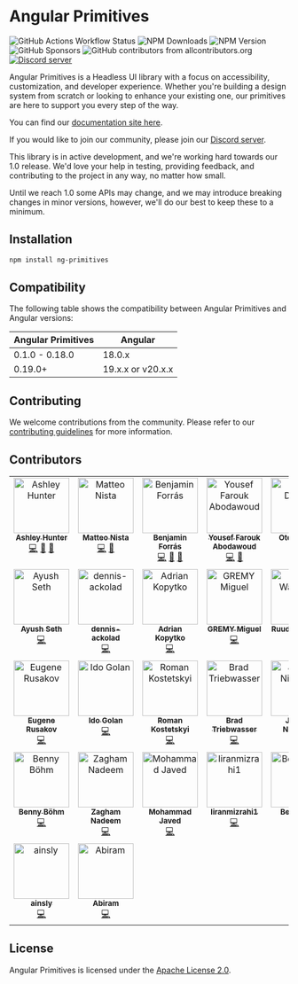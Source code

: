 # Angular Primitives

![GitHub Actions Workflow Status](https://img.shields.io/github/actions/workflow/status/ng-primitives/ng-primitives/.github%2Fworkflows%2Fci.yml)
![NPM Downloads](https://img.shields.io/npm/dt/ng-primitives)
![NPM Version](https://img.shields.io/npm/v/ng-primitives)
![GitHub Sponsors](https://img.shields.io/github/sponsors/ashley-hunter)
![GitHub contributors from allcontributors.org](https://img.shields.io/github/all-contributors/ng-primitives/ng-primitives)
[![Discord server](https://dcbadge.limes.pink/api/server/NTdjc5r3gC?style=flat)](https://discord.gg/NTdjc5r3gC)

Angular Primitives is a Headless UI library with a focus on accessibility, customization, and developer experience. Whether you're building a design system from scratch or looking to enhance your existing one, our primitives are here to support you every step of the way.

You can find our [documentation site here](https://angularprimitives.com).

If you would like to join our community, please join our [Discord server](https://discord.gg/NTdjc5r3gC).

This library is in active development, and we're working hard towards our 1.0 release. We'd love your help in testing, providing feedback, and contributing to the project in any way, no matter how small.

Until we reach 1.0 some APIs may change, and we may introduce breaking changes in minor versions, however, we'll do our best to keep these to a minimum.

## Installation

```bash
npm install ng-primitives
```

## Compatibility

The following table shows the compatibility between Angular Primitives and Angular versions:

| Angular Primitives | Angular           |
| ------------------ | ----------------- |
| 0.1.0 - 0.18.0     | 18.0.x            |
| 0.19.0+            | 19.x.x or v20.x.x |

## Contributing

We welcome contributions from the community. Please refer to our [contributing guidelines](CONTRIBUTING.md) for more information.

## Contributors

<!-- ALL-CONTRIBUTORS-LIST:START - Do not remove or modify this section -->
<!-- prettier-ignore-start -->
<!-- markdownlint-disable -->
<table>
  <tbody>
    <tr>
      <td align="center" valign="top" width="14.28%"><a href="https://github.com/ashley-hunter"><img src="https://avatars.githubusercontent.com/u/20795331?v=4?s=100" width="100px;" alt="Ashley Hunter"/><br /><sub><b>Ashley Hunter</b></sub></a><br /><a href="https://github.com/ng-primitives/ng-primitives/commits?author=ashley-hunter" title="Code">💻</a> <a href="https://github.com/ng-primitives/ng-primitives/commits?author=ashley-hunter" title="Documentation">📖</a> <a href="#ideas-ashley-hunter" title="Ideas, Planning, & Feedback">🤔</a></td>
      <td align="center" valign="top" width="14.28%"><a href="https://www.linkedin.com/in/matteo-nista/"><img src="https://avatars.githubusercontent.com/u/41578120?v=4?s=100" width="100px;" alt="Matteo Nista"/><br /><sub><b>Matteo Nista</b></sub></a><br /><a href="https://github.com/ng-primitives/ng-primitives/commits?author=Mattewn99" title="Code">💻</a> <a href="https://github.com/ng-primitives/ng-primitives/commits?author=Mattewn99" title="Documentation">📖</a></td>
      <td align="center" valign="top" width="14.28%"><a href="https://paypal.me/tryharddood"><img src="https://avatars.githubusercontent.com/u/10364896?v=4?s=100" width="100px;" alt="Benjamin Forrás"/><br /><sub><b>Benjamin Forrás</b></sub></a><br /><a href="https://github.com/ng-primitives/ng-primitives/commits?author=benjaminforras" title="Code">💻</a> <a href="#ideas-benjaminforras" title="Ideas, Planning, & Feedback">🤔</a> <a href="https://github.com/ng-primitives/ng-primitives/commits?author=benjaminforras" title="Documentation">📖</a></td>
      <td align="center" valign="top" width="14.28%"><a href="https://github.com/Abodawoud"><img src="https://avatars.githubusercontent.com/u/109487123?v=4?s=100" width="100px;" alt="Yousef Farouk Abodawoud"/><br /><sub><b>Yousef Farouk Abodawoud</b></sub></a><br /><a href="https://github.com/ng-primitives/ng-primitives/commits?author=Abodawoud" title="Code">💻</a> <a href="https://github.com/ng-primitives/ng-primitives/commits?author=Abodawoud" title="Documentation">📖</a></td>
      <td align="center" valign="top" width="14.28%"><a href="https://twitter.com/otodockal"><img src="https://avatars.githubusercontent.com/u/2613273?v=4?s=100" width="100px;" alt="Oto Dočkal"/><br /><sub><b>Oto Dočkal</b></sub></a><br /><a href="https://github.com/ng-primitives/ng-primitives/commits?author=otodockal" title="Code">💻</a></td>
      <td align="center" valign="top" width="14.28%"><a href="https://fr.linkedin.com/in/edoh-kodjo/en"><img src="https://avatars.githubusercontent.com/u/22994414?v=4?s=100" width="100px;" alt="kedevked"/><br /><sub><b>kedevked</b></sub></a><br /><a href="https://github.com/ng-primitives/ng-primitives/commits?author=kedevked" title="Code">💻</a> <a href="https://github.com/ng-primitives/ng-primitives/commits?author=kedevked" title="Documentation">📖</a></td>
      <td align="center" valign="top" width="14.28%"><a href="https://github.com/IceDevelop74"><img src="https://avatars.githubusercontent.com/u/114682402?v=4?s=100" width="100px;" alt="Guillaume G."/><br /><sub><b>Guillaume G.</b></sub></a><br /><a href="https://github.com/ng-primitives/ng-primitives/commits?author=IceDevelop74" title="Code">💻</a></td>
    </tr>
    <tr>
      <td align="center" valign="top" width="14.28%"><a href="https://github.com/ayush-seth"><img src="https://avatars.githubusercontent.com/u/24858182?v=4?s=100" width="100px;" alt="Ayush Seth"/><br /><sub><b>Ayush Seth</b></sub></a><br /><a href="https://github.com/ng-primitives/ng-primitives/commits?author=ayush-seth" title="Code">💻</a></td>
      <td align="center" valign="top" width="14.28%"><a href="https://github.com/dennis-ackolad"><img src="https://avatars.githubusercontent.com/u/55143772?v=4?s=100" width="100px;" alt="dennis-ackolad"/><br /><sub><b>dennis-ackolad</b></sub></a><br /><a href="https://github.com/ng-primitives/ng-primitives/commits?author=dennis-ackolad" title="Code">💻</a></td>
      <td align="center" valign="top" width="14.28%"><a href="https://github.com/adriankopytko"><img src="https://avatars.githubusercontent.com/u/15912513?v=4?s=100" width="100px;" alt="Adrian Kopytko"/><br /><sub><b>Adrian Kopytko</b></sub></a><br /><a href="https://github.com/ng-primitives/ng-primitives/commits?author=adriankopytko" title="Code">💻</a></td>
      <td align="center" valign="top" width="14.28%"><a href="https://github.com/MGREMY"><img src="https://avatars.githubusercontent.com/u/126514209?v=4?s=100" width="100px;" alt="GREMY Miguel"/><br /><sub><b>GREMY Miguel</b></sub></a><br /><a href="https://github.com/ng-primitives/ng-primitives/commits?author=MGREMY" title="Code">💻</a></td>
      <td align="center" valign="top" width="14.28%"><a href="https://github.com/Ruudt"><img src="https://avatars.githubusercontent.com/u/1218555?v=4?s=100" width="100px;" alt="Ruud Walraven"/><br /><sub><b>Ruud Walraven</b></sub></a><br /><a href="https://github.com/ng-primitives/ng-primitives/commits?author=Ruudt" title="Code">💻</a></td>
      <td align="center" valign="top" width="14.28%"><a href="https://paddlingspots.com/"><img src="https://avatars.githubusercontent.com/u/8985933?v=4?s=100" width="100px;" alt="Marc Stammerjohann"/><br /><sub><b>Marc Stammerjohann</b></sub></a><br /><a href="https://github.com/ng-primitives/ng-primitives/commits?author=marcjulian" title="Code">💻</a> <a href="#ideas-marcjulian" title="Ideas, Planning, & Feedback">🤔</a></td>
      <td align="center" valign="top" width="14.28%"><a href="https://github.com/Harshit-Prasad"><img src="https://avatars.githubusercontent.com/u/130169629?v=4?s=100" width="100px;" alt="Harshit-Prasad"/><br /><sub><b>Harshit-Prasad</b></sub></a><br /><a href="https://github.com/ng-primitives/ng-primitives/commits?author=Harshit-Prasad" title="Code">💻</a></td>
    </tr>
    <tr>
      <td align="center" valign="top" width="14.28%"><a href="https://eurusik.medium.com"><img src="https://avatars.githubusercontent.com/u/789033?v=4?s=100" width="100px;" alt="Eugene Rusakov"/><br /><sub><b>Eugene Rusakov</b></sub></a><br /><a href="https://github.com/ng-primitives/ng-primitives/commits?author=eurusik" title="Code">💻</a></td>
      <td align="center" valign="top" width="14.28%"><a href="https://github.com/ido-g-coralogix"><img src="https://avatars.githubusercontent.com/u/122212383?v=4?s=100" width="100px;" alt="Ido Golan"/><br /><sub><b>Ido Golan</b></sub></a><br /><a href="https://github.com/ng-primitives/ng-primitives/commits?author=ido-g-coralogix" title="Code">💻</a></td>
      <td align="center" valign="top" width="14.28%"><a href="https://github.com/kostetskyroma"><img src="https://avatars.githubusercontent.com/u/12156197?v=4?s=100" width="100px;" alt="Roman Kostetskyi"/><br /><sub><b>Roman Kostetskyi</b></sub></a><br /><a href="https://github.com/ng-primitives/ng-primitives/commits?author=kostetskyroma" title="Code">💻</a></td>
      <td align="center" valign="top" width="14.28%"><a href="https://github.com/TrieBr"><img src="https://avatars.githubusercontent.com/u/348719?v=4?s=100" width="100px;" alt="Brad Triebwasser"/><br /><sub><b>Brad Triebwasser</b></sub></a><br /><a href="https://github.com/ng-primitives/ng-primitives/commits?author=TrieBr" title="Code">💻</a></td>
      <td align="center" valign="top" width="14.28%"><a href="https://github.com/JoshuaNitschke"><img src="https://avatars.githubusercontent.com/u/33307206?v=4?s=100" width="100px;" alt="Joshua Nitschke"/><br /><sub><b>Joshua Nitschke</b></sub></a><br /><a href="https://github.com/ng-primitives/ng-primitives/commits?author=JoshuaNitschke" title="Code">💻</a></td>
      <td align="center" valign="top" width="14.28%"><a href="https://ramonmartinez.dev"><img src="https://avatars.githubusercontent.com/u/39868803?v=4?s=100" width="100px;" alt="Ramon Martinez"/><br /><sub><b>Ramon Martinez</b></sub></a><br /><a href="https://github.com/ng-primitives/ng-primitives/commits?author=RaimonxDev" title="Code">💻</a></td>
      <td align="center" valign="top" width="14.28%"><a href="https://github.com/shaharkazaz"><img src="https://avatars.githubusercontent.com/u/17194830?v=4?s=100" width="100px;" alt="Shahar Kazaz"/><br /><sub><b>Shahar Kazaz</b></sub></a><br /><a href="https://github.com/ng-primitives/ng-primitives/commits?author=shaharkazaz" title="Code">💻</a></td>
    </tr>
    <tr>
      <td align="center" valign="top" width="14.28%"><a href="https://github.com/bboehm86"><img src="https://avatars.githubusercontent.com/u/1027091?v=4?s=100" width="100px;" alt="Benny Böhm"/><br /><sub><b>Benny Böhm</b></sub></a><br /><a href="https://github.com/ng-primitives/ng-primitives/commits?author=bboehm86" title="Code">💻</a></td>
      <td align="center" valign="top" width="14.28%"><a href="http://alazizsoftwares.com"><img src="https://avatars.githubusercontent.com/u/104660890?v=4?s=100" width="100px;" alt="Zagham Nadeem"/><br /><sub><b>Zagham Nadeem</b></sub></a><br /><a href="https://github.com/ng-primitives/ng-primitives/commits?author=zagham-nadeem" title="Code">💻</a></td>
      <td align="center" valign="top" width="14.28%"><a href="https://github.com/immohammadjaved"><img src="https://avatars.githubusercontent.com/u/31125009?v=4?s=100" width="100px;" alt="Mohammad Javed"/><br /><sub><b>Mohammad Javed</b></sub></a><br /><a href="https://github.com/ng-primitives/ng-primitives/commits?author=immohammadjaved" title="Code">💻</a></td>
      <td align="center" valign="top" width="14.28%"><a href="https://github.com/liranmizrahi1"><img src="https://avatars.githubusercontent.com/u/212209501?v=4?s=100" width="100px;" alt="liranmizrahi1"/><br /><sub><b>liranmizrahi1</b></sub></a><br /><a href="https://github.com/ng-primitives/ng-primitives/commits?author=liranmizrahi1" title="Code">💻</a></td>
      <td align="center" valign="top" width="14.28%"><a href="https://github.com/BennyPLS"><img src="https://avatars.githubusercontent.com/u/77506823?v=4?s=100" width="100px;" alt="BennyPLS"/><br /><sub><b>BennyPLS</b></sub></a><br /><a href="https://github.com/ng-primitives/ng-primitives/commits?author=BennyPLS" title="Code">💻</a></td>
      <td align="center" valign="top" width="14.28%"><a href="https://github.com/arastorhuiev"><img src="https://avatars.githubusercontent.com/u/114357806?v=4?s=100" width="100px;" alt="Andrii Rastorhuiev"/><br /><sub><b>Andrii Rastorhuiev</b></sub></a><br /><a href="https://github.com/ng-primitives/ng-primitives/commits?author=arastorhuiev" title="Code">💻</a></td>
      <td align="center" valign="top" width="14.28%"><a href="https://github.com/heddendorp"><img src="https://avatars.githubusercontent.com/u/3612748?v=4?s=100" width="100px;" alt="Lukas Heddendorp"/><br /><sub><b>Lukas Heddendorp</b></sub></a><br /><a href="https://github.com/ng-primitives/ng-primitives/commits?author=heddendorp" title="Code">💻</a></td>
    </tr>
    <tr>
      <td align="center" valign="top" width="14.28%"><a href="https://github.com/ainsly"><img src="https://avatars.githubusercontent.com/u/1775015?v=4?s=100" width="100px;" alt="ainsly"/><br /><sub><b>ainsly</b></sub></a><br /><a href="https://github.com/ng-primitives/ng-primitives/commits?author=ainsly" title="Code">💻</a></td>
      <td align="center" valign="top" width="14.28%"><a href="https://github.com/abiramcodes"><img src="https://avatars.githubusercontent.com/u/131433061?v=4?s=100" width="100px;" alt="Abiram"/><br /><sub><b>Abiram</b></sub></a><br /><a href="https://github.com/ng-primitives/ng-primitives/commits?author=abiramcodes" title="Code">💻</a></td>
    </tr>
  </tbody>
</table>

<!-- markdownlint-restore -->
<!-- prettier-ignore-end -->

<!-- ALL-CONTRIBUTORS-LIST:END -->

## License

Angular Primitives is licensed under the [Apache License 2.0](LICENSE).
